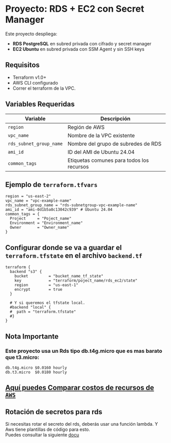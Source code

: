 # Proyecto: RDS + EC2 con Secret Manager

Este proyecto despliega:

- **RDS PostgreSQL** en subred privada con cifrado y secret manager
- **EC2 Ubuntu** en subred privada con SSM Agent y sin SSH keys

## Requisitos

- Terraform v1.0+
- AWS CLI configurado
- Correr el terraform de la VPC.

## Variables Requeridas

| Variable                 | Descripción                              |
|--------------------------|------------------------------------------|
| `region`                 | Región de AWS                            |
| `vpc_name`               | Nombre de la VPC existente               |
| `rds_subnet_group_name`  | Nombre del grupo de subredes de RDS      |
| `ami_id`                 | ID del AMI de Ubuntu 24.04               |
| `common_tags`            | Etiquetas comunes para todos los recursos|


## Ejemplo de `terraform.tfvars`

```hcl
region = "us-east-2"
vpc_name = "vpc-example-name"
rds_subnet_group_name = "rds-subnetgroup-vpc-example-name"
ami_id = "ami-0d1b5a8c13042c939" # Ubuntu 24.04
common_tags = {
  Project     = "Poject_name"
  Environment = "Environment_name"
  Owner       = "Owner_name"
}
```


## Configurar donde se va a guardar el `terraform.tfstate` en el archivo `backend.tf`

```hcl
terraform {
  backend "s3" {
    bucket         = "bucket_name_tf_state"
    key            = "terraform/poject_name/rds_ec2/state"
    region         = "us-east-1"
    encrypt        = true
  }

  # Y si queremos el tfstate local.
  #backend "local" {
  #  path = "terraform.tfstate"
  #}
}
```

## Nota Importante
### Este proyecto usa un Rds tipo db.t4g.micro que es mas barato que t3.micro:
`db.t4g.micro $0.0160 hourly`\
`db.t3.micro  $0.0180 hourly`



## [Aquí puedes Comparar costos de recursos de `AWS`](https://instances.vantage.sh/)



## Rotación de secretos para rds

Si necesitas rotar el secreto del rds, deberás usar una función lambda. Y Aws tiene plantillas de código para esto.\
Puedes consultar la siguiente [docu](https://docs.aws.amazon.com/secretsmanager/latest/userguide/rotating-secrets.html)
